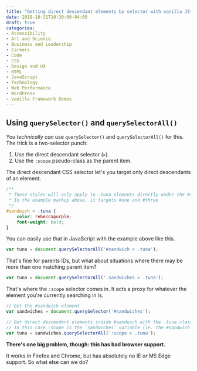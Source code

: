 ```yaml
---
title: "Getting direct descendant elements by selector with vanilla JS"
date: 2018-10-31T10:30:00-04:00
draft: true
categories:
- Accessibility
- Art and Science
- Business and Leadership
- Careers
- Code
- CSS
- Design and UX
- HTML
- JavaScript
- Technology
- Web Performance
- WordPress
- Vanilla Framework Demos
---
```


## Using `querySelector()` and `querySelectorAll()`

You *technically can* use `querySelector()` and `querySelectorAll()` for this. The trick is a two-selector punch:

1. Use the direct descendant selector (`>`).
2. Use the `:scope` pseudo-class as the parent item.

The direct descendant CSS selector let's you target only direct descendants of an element.

```css
/**
 * These styles will only apply to .tuna elements directly under the #sandwich element
 * In the example markup above, it targets #one and #three
 */
#sandwich > .tuna {
	color: rebeccapurple;
	font-weight: bold;
}
```

You can easily use that in JavaScript with the example above like this.

```js
var tuna = document.querySelectorAll('#sandwich > .tuna');
```

That's fine for parents IDs, but what about situations where there may be more than one matching parent item?

```js
var tuna = document.querySelectorAll('.sandwiches > .tuna');
```

That's where the `:scope` selector comes in. It acts a proxy for whatever the element you're currently searching in is.

```js
// Get the #sandwich element
var sandwiches = document.querySelector('#sandwiches');

// Get direct descendant elements inside #sandwich with the .tuna class
// In this case :scope is the `sandwiches` variable (ie. the #sandwich element)
var tuna = sandwiches.querySelectorAll(':scope > .tuna');
```

**There's one big problem, though: this has bad browser support.**

It works in Firefox and Chrome, but has absolutely no IE *or* MS Edge support. So what else can we do?